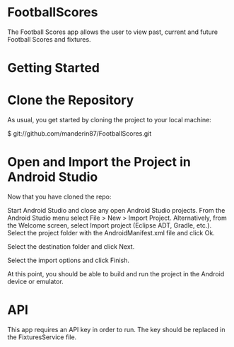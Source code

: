 # FootballScores

The Football Scores app allows the user to view past, current and future Football Scores and fixtures.

# Getting Started

# Clone the Repository

As usual, you get started by cloning the project to your local machine:

$ git://github.com/manderin87/FootballScores.git

# Open and Import the Project in Android Studio

Now that you have cloned the repo:

Start Android Studio and close any open Android Studio projects.
From the Android Studio menu select File > New > Import Project.
Alternatively, from the Welcome screen, select Import project (Eclipse ADT, Gradle, etc.).
Select the project folder with the AndroidManifest.xml file and click Ok.

Select the destination folder and click Next.

Select the import options and click Finish.

At this point, you should be able to build and run the project in the Android device or emulator.

# API

This app requires an API key in order to run. The key should be replaced in the FixturesService file.
